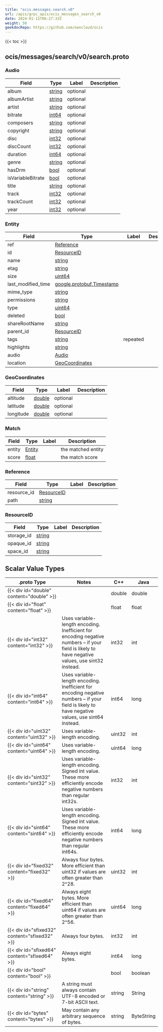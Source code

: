```yaml
---
title: "ocis.messages.search.v0"
url: /apis/grpc_apis/ocis_messages_search_v0
date: 2024-01-11T06:27:33Z
weight: 50
geekdocRepo: https://github.com/owncloud/ocis
---
```


{{< toc >}}



## ocis/messages/search/v0/search.proto

### Audio



| Field | Type | Label | Description |
| ----- | ---- | ----- | ----------- |
| album | [string](#string) | optional |  |
| albumArtist | [string](#string) | optional |  |
| artist | [string](#string) | optional |  |
| bitrate | [int64](#int64) | optional |  |
| composers | [string](#string) | optional |  |
| copyright | [string](#string) | optional |  |
| disc | [int32](#int32) | optional |  |
| discCount | [int32](#int32) | optional |  |
| duration | [int64](#int64) | optional |  |
| genre | [string](#string) | optional |  |
| hasDrm | [bool](#bool) | optional |  |
| isVariableBitrate | [bool](#bool) | optional |  |
| title | [string](#string) | optional |  |
| track | [int32](#int32) | optional |  |
| trackCount | [int32](#int32) | optional |  |
| year | [int32](#int32) | optional |  |

### Entity



| Field | Type | Label | Description |
| ----- | ---- | ----- | ----------- |
| ref | [Reference](#reference) |  |  |
| id | [ResourceID](#resourceid) |  |  |
| name | [string](#string) |  |  |
| etag | [string](#string) |  |  |
| size | [uint64](#uint64) |  |  |
| last_modified_time | [google.protobuf.Timestamp](#googleprotobuftimestamp) |  |  |
| mime_type | [string](#string) |  |  |
| permissions | [string](#string) |  |  |
| type | [uint64](#uint64) |  |  |
| deleted | [bool](#bool) |  |  |
| shareRootName | [string](#string) |  |  |
| parent_id | [ResourceID](#resourceid) |  |  |
| tags | [string](#string) | repeated |  |
| highlights | [string](#string) |  |  |
| audio | [Audio](#audio) |  |  |
| location | [GeoCoordinates](#geocoordinates) |  |  |

### GeoCoordinates



| Field | Type | Label | Description |
| ----- | ---- | ----- | ----------- |
| altitude | [double](#double) | optional |  |
| latitude | [double](#double) | optional |  |
| longitude | [double](#double) | optional |  |

### Match



| Field | Type | Label | Description |
| ----- | ---- | ----- | ----------- |
| entity | [Entity](#entity) |  | the matched entity |
| score | [float](#float) |  | the match score |

### Reference



| Field | Type | Label | Description |
| ----- | ---- | ----- | ----------- |
| resource_id | [ResourceID](#resourceid) |  |  |
| path | [string](#string) |  |  |

### ResourceID



| Field | Type | Label | Description |
| ----- | ---- | ----- | ----------- |
| storage_id | [string](#string) |  |  |
| opaque_id | [string](#string) |  |  |
| space_id | [string](#string) |  |  |


## Scalar Value Types

| .proto Type | Notes | C++ | Java |
| ----------- | ----- | --- | ---- |
| {{< div id="double" content="double" >}} |  | double | double |
| {{< div id="float" content="float" >}} |  | float | float |
| {{< div id="int32" content="int32" >}} | Uses variable-length encoding. Inefficient for encoding negative numbers – if your field is likely to have negative values, use sint32 instead. | int32 | int |
| {{< div id="int64" content="int64" >}} | Uses variable-length encoding. Inefficient for encoding negative numbers – if your field is likely to have negative values, use sint64 instead. | int64 | long |
| {{< div id="uint32" content="uint32" >}} | Uses variable-length encoding. | uint32 | int |
| {{< div id="uint64" content="uint64" >}} | Uses variable-length encoding. | uint64 | long |
| {{< div id="sint32" content="sint32" >}} | Uses variable-length encoding. Signed int value. These more efficiently encode negative numbers than regular int32s. | int32 | int |
| {{< div id="sint64" content="sint64" >}} | Uses variable-length encoding. Signed int value. These more efficiently encode negative numbers than regular int64s. | int64 | long |
| {{< div id="fixed32" content="fixed32" >}} | Always four bytes. More efficient than uint32 if values are often greater than 2^28. | uint32 | int |
| {{< div id="fixed64" content="fixed64" >}} | Always eight bytes. More efficient than uint64 if values are often greater than 2^56. | uint64 | long |
| {{< div id="sfixed32" content="sfixed32" >}} | Always four bytes. | int32 | int |
| {{< div id="sfixed64" content="sfixed64" >}} | Always eight bytes. | int64 | long |
| {{< div id="bool" content="bool" >}} |  | bool | boolean |
| {{< div id="string" content="string" >}} | A string must always contain UTF-8 encoded or 7-bit ASCII text. | string | String |
| {{< div id="bytes" content="bytes" >}} | May contain any arbitrary sequence of bytes. | string | ByteString |

